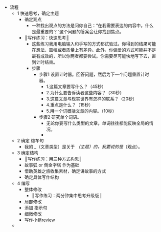 - 流程
	- 1 快速思考，确定主题
		- 确定观点
			- 一种找出观点的方法是问你自己：“在我需要表达的内容中，什么是最重要的？”这个问题的答案会让你找到焦点。
		- ║写作练习：快速思考║
			- 这些练习我用电脑输入和手写的方式都试验过。你得到的结果可能在想法、篇幅或者质量上有差异。此外，你偏爱的方式可能并不是最有成效的，所以你两者都要尝试。你需要尽可能快地写下去，直到计时结束。
			- 步骤
				- 步骤1 设置计时器。回答问题，然后为下一个问题重置计时器。
					- 1.这篇文章要写什么？（45秒）
					- 2.为什么要告诉读者这些内容？（30秒）
					- 3.这篇文章与现实世界有怎样的联系？（20秒）
					- 4.重点是什么？（15秒）
					- 5.用一个词概括文章的内容。（10秒）
				- 步骤2 研究单个词语。
					- 无论你要写什么类型的文章，单词往往都能反映全局的情况。
					-
	- 2 确定 缆车句
		- 我的 _（文章类型）是关于 _（主题）的，我要说的是_（观点）。
	- 3 确定结构
		- ║写作练习：用三种方式构思║
		- 故事弧 or 倒金字塔 作为基础
		- 借助英雄之旅收集素材，确定讲故事的方式
		- 确定具体写作结构
	- 4 编写
		- 整体修改
			- ║写作练习：两分钟集中思考升级版║
		- 局部修改
		- 添加 指示句
		- 细微修改
		- 写作小组review
	-